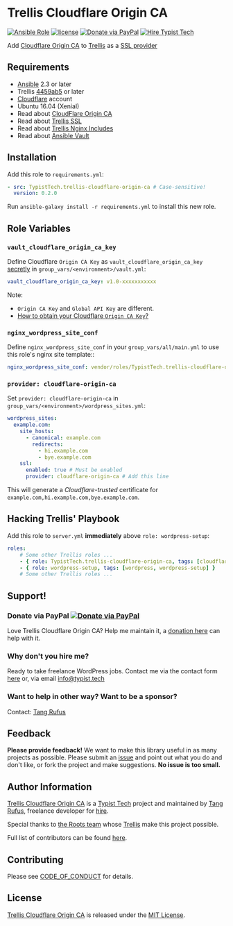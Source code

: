 # Trellis Cloudflare Origin CA

[![Ansible Role](https://img.shields.io/ansible/role/20120.svg)](https://galaxy.ansible.com/TypistTech/trellis-cloudflare-origin-ca/)
[![license](https://img.shields.io/github/license/TypistTech/trellis-cloudflare-origin-ca.svg)](https://github.com/TypistTech/trellis-cloudflare-origin-ca/blob/master/LICENSE)
[![Donate via PayPal](https://img.shields.io/badge/Donate-PayPal-blue.svg)](https://www.typist.tech/donate/sunny/)
[![Hire Typist Tech](https://img.shields.io/badge/Hire-Typist%20Tech-ff69b4.svg)](https://www.typist.tech/contact/)

Add [Cloudflare Origin CA](https://blog.cloudflare.com/cloudflare-ca-encryption-origin/) to [Trellis](https://github.com/roots/trellis) as a [SSL provider](https://roots.io/trellis/docs/ssl/)

## Requirements

* [Ansible](http://docs.ansible.com/ansible/latest/intro_installation.html) 2.3 or later
* Trellis [4459ab5](https://github.com/roots/trellis/commit/4459ab5b9eb7f7cd235debb62eab23ba18820b72) or later
* [Cloudflare](https://www.cloudflare.com/) account
* Ubuntu 16.04 (Xenial)
* Read about [CloudFlare Origin CA](https://blog.cloudflare.com/cloudflare-ca-encryption-origin/#iiobtainyourcertificateapitoken)
* Read about [Trellis SSL](https://roots.io/trellis/docs/ssl/)
* Read about [Trellis Nginx Includes](https://roots.io/trellis/docs/nginx-includes/)
* Read about [Ansible Vault](https://roots.io/trellis/docs/vault/)

## Installation

Add this role to `requirements.yml`:

```yaml
- src: TypistTech.trellis-cloudflare-origin-ca # Case-sensitive!
  version: 0.2.0
```

Run `ansible-galaxy install -r requirements.yml` to install this new role.

## Role Variables

### `vault_cloudflare_origin_ca_key`

Define Cloudflare `Origin CA Key` as `vault_cloudflare_origin_ca_key` [secretly](https://roots.io/trellis/docs/vault/) in `group_vars/<environment>/vault.yml`:

```yaml
vault_cloudflare_origin_ca_key: v1.0-xxxxxxxxxxx
```

Note:
* `Origin CA Key` and `Global API Key` are different.
* [How to obtain your Cloudflare `Origin CA Key`?](https://blog.cloudflare.com/cloudflare-ca-encryption-origin/#iiobtainyourcertificateapitoken)

### `nginx_wordpress_site_conf`

Define `nginx_wordpress_site_conf` in your `group_vars/all/main.yml` to use this role's nginx site template::

```yaml
nginx_wordpress_site_conf: vendor/roles/TypistTech.trellis-cloudflare-origin-ca/templates/wordpress-site.conf.child
```

### `provider: cloudflare-origin-ca`
Set `provider: cloudflare-origin-ca` in `group_vars/<environment>/wordpress_sites.yml`:

```yaml
wordpress_sites:
  example.com:
    site_hosts:
      - canonical: example.com
        redirects:
          - hi.example.com
          - bye.example.com
    ssl:
      enabled: true # Must be enabled
      provider: cloudflare-origin-ca # Add this line
```

This will generate a *Cloudflare-trusted* certificate for `example.com,hi.example.com,bye.example.com`.

## Hacking Trellis' Playbook

Add this role to `server.yml` **immediately** above `role: wordpress-setup`:

```yaml
roles:
    # Some other Trellis roles ...
    - { role: TypistTech.trellis-cloudflare-origin-ca, tags: [cloudflare-origin-ca] } # Case-sensitive!
    - { role: wordpress-setup, tags: [wordpress, wordpress-setup] }
    # Some other Trellis roles ...
```

## Support!

### Donate via PayPal [![Donate via PayPal](https://img.shields.io/badge/Donate-PayPal-blue.svg)](https://www.typist.tech/donate/trellis-cloudflare-origin-ca/)

Love Trellis Cloudflare Origin CA? Help me maintain it, a [donation here](https://www.typist.tech/donate/trellis-cloudflare-origin-ca/) can help with it.

### Why don't you hire me?

Ready to take freelance WordPress jobs. Contact me via the contact form [here](https://www.typist.tech/contact/) or, via email [info@typist.tech](mailto:info@typist.tech)

### Want to help in other way? Want to be a sponsor?

Contact: [Tang Rufus](mailto:tangrufus@gmail.com)

## Feedback

**Please provide feedback!** We want to make this library useful in as many projects as possible.
Please submit an [issue](https://github.com/TypistTech/trellis-cloudflare-origin-ca/issues/new) and point out what you do and don't like, or fork the project and make suggestions.
**No issue is too small.**

## Author Information

[Trellis Cloudflare Origin CA](https://github.com/TypistTech/trellis-cloudflare-origin-ca) is a [Typist Tech](https://www.typist.tech) project and maintained by [Tang Rufus](https://twitter.com/Tangrufus), freelance developer for [hire](https://www.typist.tech/contact/).

Special thanks to [the Roots team](https://roots.io/about/) whose [Trellis](https://github.com/roots/trellis) make this project possible.

Full list of contributors can be found [here](https://github.com/TypistTech/trellis-cloudflare-origin-ca/graphs/contributors).

## Contributing

Please see [CODE_OF_CONDUCT](./CODE_OF_CONDUCT.md) for details.

## License

[Trellis Cloudflare Origin CA](https://github.com/TypistTech/trellis-cloudflare-origin-ca) is released under the [MIT License](https://opensource.org/licenses/MIT).
